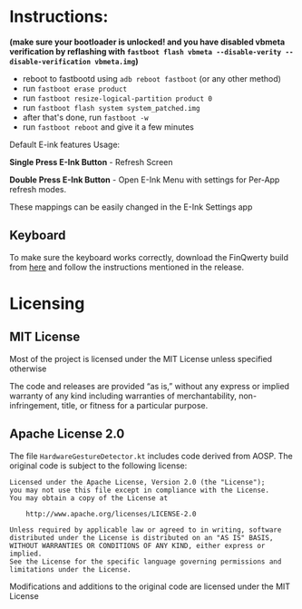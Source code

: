 # Instructions:

**(make sure your bootloader is unlocked! and you have disabled vbmeta verification by reflashing with `fastboot flash vbmeta --disable-verity --disable-verification vbmeta.img`)**

- reboot to fastbootd using `adb reboot fastboot` (or any other method)
- run `fastboot erase product`
- run `fastboot resize-logical-partition product 0`
- run `fastboot flash system system_patched.img`
- after that's done, run `fastboot -w`
- run `fastboot reboot` and give it a few minutes

Default E-ink features Usage:

**Single Press E-Ink Button** - Refresh Screen

**Double Press E-Ink Button** - Open E-Ink Menu with settings for Per-App refresh modes.

These mappings can be easily changed in the E-Ink Settings app

## Keyboard
To make sure the keyboard works correctly, download the FinQwerty build from [here](https://github.com/vbbot/finqwerty/releases/tag/mp01-20250629) and follow the instructions mentioned in the release.

# Licensing

## MIT License
Most of the project is licensed under the MIT License unless specified otherwise

The code and releases are provided “as is,” without any express or implied warranty of any kind including warranties of merchantability, non-infringement, title, or fitness for a particular purpose.

## Apache License 2.0
The file `HardwareGestureDetector.kt` includes code derived from AOSP. The original code is subject to the following license:

    Licensed under the Apache License, Version 2.0 (the "License");
    you may not use this file except in compliance with the License.
    You may obtain a copy of the License at

        http://www.apache.org/licenses/LICENSE-2.0

    Unless required by applicable law or agreed to in writing, software
    distributed under the License is distributed on an "AS IS" BASIS,
    WITHOUT WARRANTIES OR CONDITIONS OF ANY KIND, either express or implied.
    See the License for the specific language governing permissions and
    limitations under the License.

Modifications and additions to the original code are licensed under the MIT License
